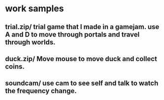# work samples
## trial.zip/ trial game that I made in a gamejam. use A and D to move through portals and travel through worlds.
## duck.zip/ Move mouse to move duck and collect coins.
## soundcam/ use cam to see self and talk to watch the frequency change.
